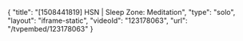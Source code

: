 {
    "title": "[1508441819] HSN | Sleep Zone: Meditation",
    "type": "solo",
    "layout": "iframe-static",
    "videoId": "123178063",
    "url": "\/tvpembed\/123178063"
}